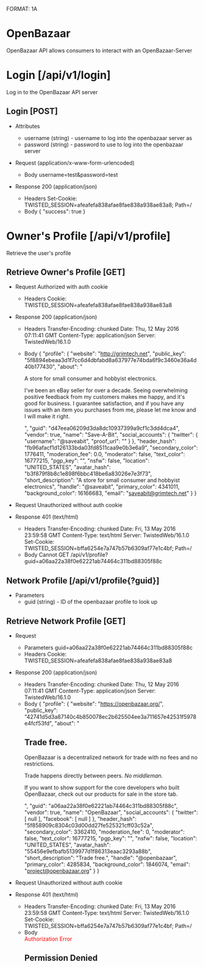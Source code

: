 FORMAT: 1A

# OpenBazaar

OpenBazaar API allows consumers to interact with an OpenBazaar-Server



# Login [/api/v1/login]

Log in to the OpenBazaar API server


## Login [POST]

+ Attributes
    + username (string) - username to log into the openbazaar server as
    + password (string) - password to use to log into the openbazaar server

+ Request (application/x-www-form-urlencoded)
    + Body
        username=test&password=test

+ Response 200 (application/json)
    + Headers
          Set-Cookie: TWISTED_SESSION=afeafefa838afae8fae838a938ae83a8; Path=/
    + Body
        {
            "success": true
        }


# Owner's Profile [/api/v1/profile]

Retrieve the user's profile


## Retrieve Owner's Profile [GET]

+ Request Authorized with auth cookie
    + Headers
        Cookie: TWISTED_SESSION=afeafefa838afae8fae838a938ae83a8

+ Response 200 (application/json)
    + Headers
        Transfer-Encoding: chunked
        Date: Thu, 12 May 2016 07:11:41 GMT
        Content-Type: application/json
        Server: TwistedWeb/16.1.0

    + Body
        {
        "profile": {
            "website": "http://grimtech.net",
            "public_key": "5f8894ebeaa3d1f7cc6d4dbfabd8a637977e74bda6f9c3460e36a4d40b177430",
            "about": "<p>A store for small consumer and hobbyist electronics.</p><p>I've been an eBay seller for over a decade. Seeing overwhelming positive feedback from my customers makes me happy, and it's good for business. I guarantee satisfaction, and if you have any issues with an item you purchases from me, please let me know and I will make it right.</p>",
            "guid": "d47eea06209d3da8dc10937399a9cf1c3dd4dca4",
            "vendor": true,
            "name": "Save-A-Bit",
            "social_accounts": {
                "twitter": {
                    "username": "@saveabit",
                    "proof_url": ""
                }
            },
            "header_hash": "fb96afacf1d126133bda03fd8511caa9e0b3e6a9",
            "secondary_color": 1776411,
            "moderation_fee": 0.0,
            "moderator": false,
            "text_color": 16777215,
            "pgp_key": "",
            "nsfw": false,
            "location": "UNITED_STATES",
            "avatar_hash": "b3f879f8b8c1e898f6bbc418be6a83026e7e3f73",
            "short_description": "A store for small consumer and hobbyist electronics",
            "handle": "@saveabit",
            "primary_color": 4341011,
            "background_color": 16166683,
            "email": "saveabit@grimtech.net"
        }
      }

+ Request Unauthorized without auth cookie

+ Response 401 (text/html)
    + Headers
        Transfer-Encoding: chunked
        Date: Fri, 13 May 2016 23:59:58 GMT
        Content-Type: text/html
        Server: TwistedWeb/16.1.0
        Set-Cookie: TWISTED_SESSION=bffa6254e7a747b57b6309af77e1c4bf; Path=/
    + Body
        Cannot GET /api/v1/profile?guid=a06aa22a38f0e62221ab74464c311bd88305f88c


## Network Profile [/api/v1/profile{?guid}]

+ Parameters
    + guid (string) - ID of the openbazaar profile to look up

## Retrieve Network Profile [GET]

+ Request
    + Parameters
        guid=a06aa22a38f0e62221ab74464c311bd88305f88c
    + Headers
        Cookie: TWISTED_SESSION=afeafefa838afae8fae838a938ae83a8

+ Response 200 (application/json)
    + Headers
        Transfer-Encoding: chunked
        Date: Thu, 12 May 2016 07:11:41 GMT
        Content-Type: application/json
        Server: TwistedWeb/16.1.0
    + Body
        {
          "profile": {
            "website": "https://openbazaar.org/",
            "public_key": "42741d5d3a87140c4b850078ec2b625504ee3a711657e42531f5978e4fcf53fd",
            "about": "<h2>Trade free.</h2><p>OpenBazaar is a decentralized network for trade with no fees and no restrictions.</p><p>Trade happens directly between peers.<i> No middleman</i>.</p><p>If you want to show support for the core developers who built OpenBazaar, check out our products for sale in the store tab.</p>",
            "guid": "a06aa22a38f0e62221ab74464c311bd88305f88c",
            "vendor": true,
            "name": "OpenBazaar",
            "social_accounts": {
              "twitter": [
                null
              ],
              "facebook": [
                null
              ]
            },
            "header_hash": "5f858909c8304c03d00dd27fe525321cff03c52a",
            "secondary_color": 3362410,
            "moderation_fee": 0,
            "moderator": false,
            "text_color": 16777215,
            "pgp_key": "",
            "nsfw": false,
            "location": "UNITED_STATES",
            "avatar_hash": "55456e9efbafb5139977d1f86313eaac3293a88b",
            "short_description": "Trade free.",
            "handle": "@openbazaar",
            "primary_color": 4285834,
            "background_color": 1846074,
            "email": "project@openbazaar.org"
          }
        }

+ Request Unauthorized without auth cookie

+ Response 401 (text/html)
    + Headers
        Transfer-Encoding: chunked
        Date: Fri, 13 May 2016 23:59:58 GMT
        Content-Type: text/html
        Server: TwistedWeb/16.1.0
        Set-Cookie: TWISTED_SESSION=bffa6254e7a747b57b6309af77e1c4bf; Path=/
    + Body
        <html><body><div><span style="color:red">Authorization Error</span></div><h2>Permission Denied</h2></body></html>
